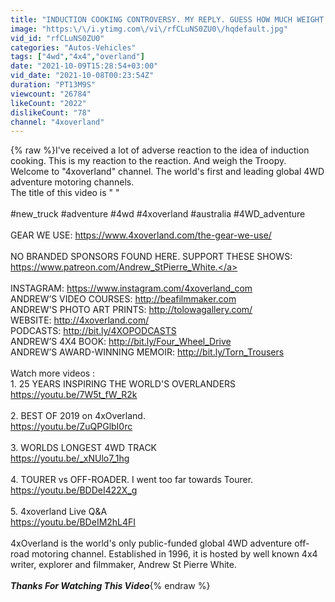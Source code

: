 ```yaml
---
title: "INDUCTION COOKING CONTROVERSY. MY REPLY. GUESS HOW MUCH WEIGHT HAVE WE GAINED. | 4xOverland"
image: "https:\/\/i.ytimg.com\/vi\/rfCLuNS0ZU0\/hqdefault.jpg"
vid_id: "rfCLuNS0ZU0"
categories: "Autos-Vehicles"
tags: ["4wd","4x4","overland"]
date: "2021-10-09T15:28:54+03:00"
vid_date: "2021-10-08T00:23:54Z"
duration: "PT13M9S"
viewcount: "26784"
likeCount: "2022"
dislikeCount: "78"
channel: "4xoverland"
---
```

{% raw %}I've received a lot of adverse reaction to the idea of induction cooking. This is my reaction to the reaction. And weigh the Troopy. Welcome to &quot;4xoverland&quot; channel. The world's first and leading global 4WD adventure motoring channels.<br />The title of this video is &quot; &quot;<br /><br />#new_truck #adventure #4wd #4xoverland #australia #4WD_adventure<br /><br />GEAR WE USE: <a rel="nofollow" target="blank" href="https://www.4xoverland.com/the-gear-we-use/">https://www.4xoverland.com/the-gear-we-use/</a><br /><br />NO BRANDED SPONSORS FOUND HERE. SUPPORT THESE SHOWS:<br /><a rel="nofollow" target="blank" href="https://www.patreon.com/Andrew_StPierre_White.">https://www.patreon.com/Andrew_StPierre_White.</a><br /><br />INSTAGRAM: <a rel="nofollow" target="blank" href="https://www.instagram.com/4xoverland_com">https://www.instagram.com/4xoverland_com</a><br />ANDREW’S VIDEO COURSES: <a rel="nofollow" target="blank" href="http://beafilmmaker.com">http://beafilmmaker.com</a><br />ANDREW'S PHOTO ART PRINTS: <a rel="nofollow" target="blank" href="http://tolowagallery.com/">http://tolowagallery.com/</a><br />WEBSITE: <a rel="nofollow" target="blank" href="http://4xoverland.com/">http://4xoverland.com/</a><br />PODCASTS: <a rel="nofollow" target="blank" href="http://bit.ly/4XOPODCASTS">http://bit.ly/4XOPODCASTS</a><br />ANDREW’S 4X4 BOOK: <a rel="nofollow" target="blank" href="http://bit.ly/Four_Wheel_Drive">http://bit.ly/Four_Wheel_Drive</a><br />ANDREW’S AWARD-WINNING MEMOIR: <a rel="nofollow" target="blank" href="http://bit.ly/Torn_Trousers">http://bit.ly/Torn_Trousers</a><br /><br />Watch more videos :<br />1. 25 YEARS INSPIRING THE WORLD'S OVERLANDERS<br /><a rel="nofollow" target="blank" href="https://youtu.be/7W5t_fW_R2k">https://youtu.be/7W5t_fW_R2k</a><br /><br />2. BEST OF 2019 on 4xOverland.<br /><a rel="nofollow" target="blank" href="https://youtu.be/ZuQPGlbI0rc">https://youtu.be/ZuQPGlbI0rc</a><br /><br />3. WORLDS LONGEST 4WD TRACK<br /><a rel="nofollow" target="blank" href="https://youtu.be/_xNUlo7_1hg">https://youtu.be/_xNUlo7_1hg</a><br /><br />4. TOURER vs OFF-ROADER. I went too far towards Tourer.<br /><a rel="nofollow" target="blank" href="https://youtu.be/BDDeI422X_g">https://youtu.be/BDDeI422X_g</a><br /><br />5. 4xoverland Live Q&amp;A<br /><a rel="nofollow" target="blank" href="https://youtu.be/BDeIM2hL4FI">https://youtu.be/BDeIM2hL4FI</a><br /><br />4xOverland is the world's only public-funded global 4WD adventure off-road motoring channel. Established in 1996, it is hosted by well known 4x4 writer, explorer and filmmaker, Andrew St Pierre White.<br /><br />***Thanks For Watching This Video***{% endraw %}
